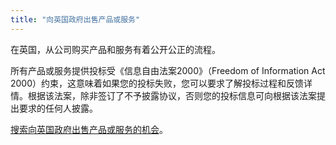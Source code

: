 ```yaml
---
title: "向英国政府出售产品或服务"
---
```


在英国，从公司购买产品和服务有着公开公正的流程。

所有产品或服务提供投标受《信息自由法案2000》（Freedom of Information Act 2000）约束，这意味着如果您的投标失败，您可以要求了解投标过程和反馈详情。根据该法案，除非签订了不予披露协议，否则您的投标信息可向根据该法案提出要求的任何人披露。

[搜索向英国政府出售产品或服务的机会](https://www.gov.uk/tendering-for-public-sector-contracts/overview)。

